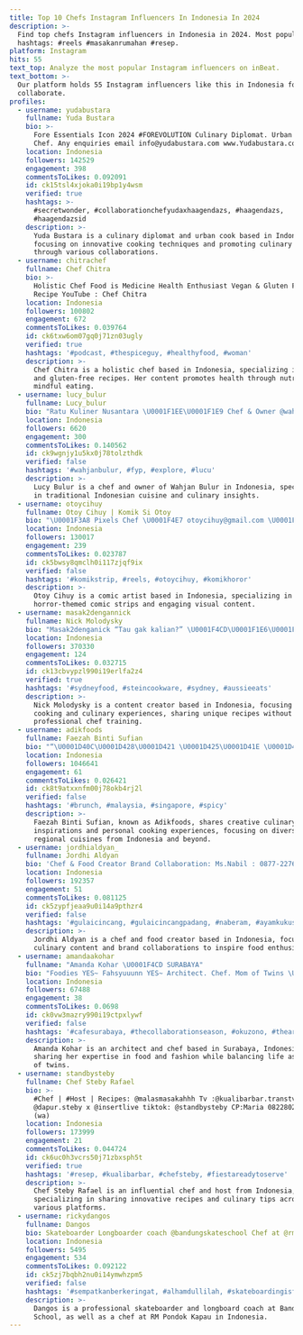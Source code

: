 ```yaml
---
title: Top 10 Chefs Instagram Influencers In Indonesia In 2024
description: >-
  Find top chefs Instagram influencers in Indonesia in 2024. Most popular
  hashtags: #reels #masakanrumahan #resep.
platform: Instagram
hits: 55
text_top: Analyze the most popular Instagram influencers on inBeat.
text_bottom: >-
  Our platform holds 55 Instagram influencers like this in Indonesia for you to
  collaborate.
profiles:
  - username: yudabustara
    fullname: Yuda Bustara
    bio: >-
      Fore Essentials Icon 2024 #FOREVOLUTION Culinary Diplomat. Urban Cook
      Chef. Any enquiries email info@yudabustara.com www.Yudabustara.com
    location: Indonesia
    followers: 142529
    engagement: 398
    commentsToLikes: 0.092091
    id: ck15tsl4xjoka0i19bp1y4wsm
    verified: true
    hashtags: >-
      #secretwonder, #collaborationchefyudaxhaagendazs, #haagendazs,
      #haagendazsid
    description: >-
      Yuda Bustara is a culinary diplomat and urban cook based in Indonesia,
      focusing on innovative cooking techniques and promoting culinary arts
      through various collaborations.
  - username: chitrachef
    fullname: Chef Chitra
    bio: >-
      Holistic Chef Food is Medicine Health Enthusiast Vegan & Gluten Free
      Recipe YouTube : Chef Chitra
    location: Indonesia
    followers: 100802
    engagement: 672
    commentsToLikes: 0.039764
    id: ck6txw6om07gq0j71zn03ugly
    verified: true
    hashtags: '#podcast, #thespiceguy, #healthyfood, #woman'
    description: >-
      Chef Chitra is a holistic chef based in Indonesia, specializing in vegan
      and gluten-free recipes. Her content promotes health through nutrition and
      mindful eating.
  - username: lucy_bulur
    fullname: Lucy_bulur
    bio: "Ratu Kuliner Nusantara \U0001F1EE\U0001F1E9 Chef & Owner @wahjanbulur \U0001F469\U0001F3FB‍\U0001F373"
    location: Indonesia
    followers: 6620
    engagement: 300
    commentsToLikes: 0.140562
    id: ck9wgnjy1u5kx0j78tolzthdk
    verified: false
    hashtags: '#wahjanbulur, #fyp, #explore, #lucu'
    description: >-
      Lucy Bulur is a chef and owner of Wahjan Bulur in Indonesia, specializing
      in traditional Indonesian cuisine and culinary insights.
  - username: otoycihuy
    fullname: Otoy Cihuy | Komik Si Otoy
    bio: "\U0001F3A8 Pixels Chef \U0001F4E7 otoycihuy@gmail.com \U0001F4B3 Paid Promote, Collaboration Click\U0001F447\U0001F3FC"
    location: Indonesia
    followers: 130017
    engagement: 239
    commentsToLikes: 0.023787
    id: ck5bwsy8qmclh0i117zjqf9ix
    verified: false
    hashtags: '#komikstrip, #reels, #otoycihuy, #komikhoror'
    description: >-
      Otoy Cihuy is a comic artist based in Indonesia, specializing in
      horror-themed comic strips and engaging visual content.
  - username: masak2dengannick
    fullname: Nick Molodysky
    bio: "Masak2denganick “Tau gak kalian?” \U0001F4CD\U0001F1E6\U0001F1FA YT 178k ✍️ \U0001F4D5\U0001F4D7\U0001F4D8\U0001F4D9 Not a chef | No tiktok BA @mito.id @steincookware @mitochiba.id"
    location: Indonesia
    followers: 370330
    engagement: 124
    commentsToLikes: 0.032715
    id: ck13cbvypzl990i19erlfa2z4
    verified: true
    hashtags: '#sydneyfood, #steincookware, #sydney, #aussieeats'
    description: >-
      Nick Molodysky is a content creator based in Indonesia, focusing on
      cooking and culinary experiences, sharing unique recipes without formal
      professional chef training.
  - username: adikfoods
    fullname: Faezah Binti Sufian
    bio: "“\U0001D40C\U0001D428\U0001D421 \U0001D425\U0001D41E \U0001D41B\U0001D42E\U0001D41A\U0001D42D....\U0001D403\U0001D41A\U0001D421 \U0001D412\U0001D422\U0001D41A\U0001D41A\U0001D41A\U0001D429\U0001D429\U0001D429!” Not a Chef : Ikut jika sesuai selera anda♥️ \U0001F48C • Email for Collaboration \U0001F4D9 • Buku Inspirasi Masakan AdikFoods (Sold Out)"
    location: Indonesia
    followers: 1046641
    engagement: 61
    commentsToLikes: 0.026421
    id: ck8t9atxxnfm00j78okb4rj2l
    verified: false
    hashtags: '#brunch, #malaysia, #singapore, #spicy'
    description: >-
      Faezah Binti Sufian, known as Adikfoods, shares creative culinary
      inspirations and personal cooking experiences, focusing on diverse
      regional cuisines from Indonesia and beyond.
  - username: jordhialdyan_
    fullname: Jordhi Aldyan
    bio: 'Chef & Food Creator Brand Collaboration: Ms.Nabil : 0877-2276-7402'
    location: Indonesia
    followers: 192357
    engagement: 51
    commentsToLikes: 0.081125
    id: ck5zypfjeaa9u0i14a9pthzr4
    verified: false
    hashtags: '#gulaicincang, #gulaicincangpadang, #naberam, #ayamkukus'
    description: >-
      Jordhi Aldyan is a chef and food creator based in Indonesia, focusing on
      culinary content and brand collaborations to inspire food enthusiasts.
  - username: amandaakohar
    fullname: "Amanda Kohar \U0001F4CD SURABAYA"
    bio: "Foodies YES~ Fahsyuuunn YES~ Architect. Chef. Mom of Twins \U0001F476\U0001F3FB\U0001F476\U0001F3FB TikTok : @amandakohar 1,1M LINE : amandakohar \U0001F48C : Tata.amandakohar@gmail.com"
    location: Indonesia
    followers: 67488
    engagement: 38
    commentsToLikes: 0.0698
    id: ck0vw3mazry990i19ctpxlywf
    verified: false
    hashtags: '#cafesurabaya, #thecollaborationseason, #okuzono, #thearchitectureoflove'
    description: >-
      Amanda Kohar is an architect and chef based in Surabaya, Indonesia,
      sharing her expertise in food and fashion while balancing life as a mother
      of twins.
  - username: standbysteby
    fullname: Chef Steby Rafael
    bio: >-
      #Chef | #Host | Recipes: @malasmasakahhh Tv :@kualibarbar.transtv |
      @dapur.steby x @insertlive tiktok: @standbysteby CP:Maria 082280267011
      (wa)
    location: Indonesia
    followers: 173999
    engagement: 21
    commentsToLikes: 0.044724
    id: ck6uc0h3vcrs50j71zbxsph5t
    verified: true
    hashtags: '#resep, #kualibarbar, #chefsteby, #fiestareadytoserve'
    description: >-
      Chef Steby Rafael is an influential chef and host from Indonesia,
      specializing in sharing innovative recipes and culinary tips across
      various platforms.
  - username: rickydangos
    fullname: Dangos
    bio: Skateboarder Longboarder coach @bandungskateschool Chef at @rm.pondokkapau
    location: Indonesia
    followers: 5495
    engagement: 534
    commentsToLikes: 0.092122
    id: ck5zj7bqbh2nu0i14ymwhzpm5
    verified: false
    hashtags: '#sempatkanberkeringat, #alhamdullilah, #skateboardingisfun, #endurolife'
    description: >-
      Dangos is a professional skateboarder and longboard coach at Bandung Skate
      School, as well as a chef at RM Pondok Kapau in Indonesia.
---
```


